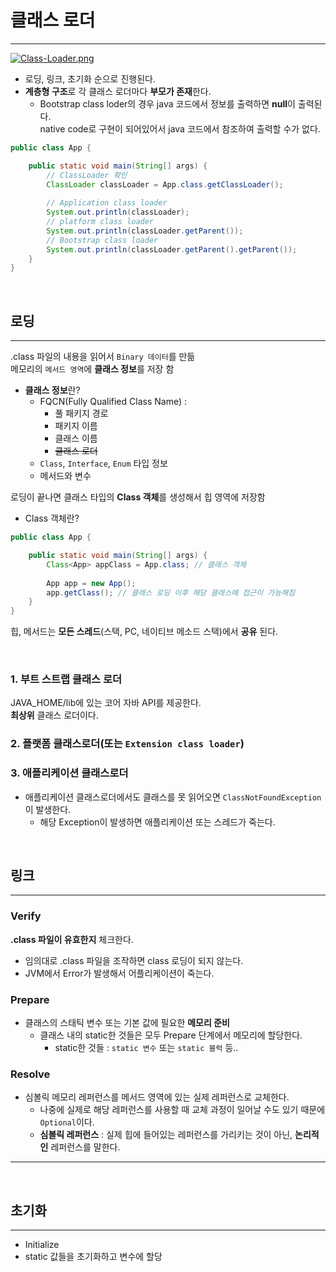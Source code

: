 # 클래스 로더

---

[![Class-Loader.png](https://i.postimg.cc/DzML4Mfv/Class-Loader.png)](https://postimg.cc/NyR5WbrS)

* 로딩, 링크, 초기화 순으로 진행된다.
* **계층형 구조**로 각 클래스 로더마다 **부모가 존재**한다.
  * Bootstrap class loder의 경우 java 코드에서 정보를 출력하면 **null**이 출력된다.  
  native code로 구현이 되어있어서 java 코드에서 참조하여 출력할 수가 없다.
```java
public class App {

    public static void main(String[] args) {
        // ClassLoader 확인
        ClassLoader classLoader = App.class.getClassLoader();
        
        // Application class loader
        System.out.println(classLoader);
        // platform class loader
        System.out.println(classLoader.getParent());
        // Bootstrap class loader
        System.out.println(classLoader.getParent().getParent()); 
    }
}

```

<br>

## 로딩

---
.class 파일의 내용을 읽어서 `Binary 데이터`를 만듦  
메모리의 `메서드 영역`에 **클래스 정보**를 저장 함
* **클래스 정보**란?
  * FQCN(Fully Qualified Class Name) : 
    * 풀 패키지 경로
    * 패키지 이름
    * 클래스 이름
    * ~~클래스 로더~~
  * `Class`, `Interface`, `Enum` 타입 정보
  * 메서드와 변수

로딩이 끝나면 클래스 타입의 **Class 객체**를 생성해서 힙 영역에 저장함
* Class 객체란?
```java
public class App {

    public static void main(String[] args) {
        Class<App> appClass = App.class; // 클래스 객체
      
        App app = new App();
        app.getClass(); // 클래스 로딩 이후 해당 클래스에 접근이 가능해짐
    }
}
```
힙, 메서드는 **모든 스레드**(스택, PC, 네이티브 메소드 스택)에서 **공유** 된다.

<br>

### 1. 부트 스트랩 클래스 로더
JAVA_HOME/lib에 있는 코어 자바 API를 제공한다.  
**최상위** 클래스 로더이다.

### 2. 플랫폼 클래스로더(또는 `Extension class loader`)


### 3. 애플리케이션 클래스로더
* 애플리케이션 클래스로더에서도 클래스를 못 읽어오면 `ClassNotFoundException`이 발생한다.
  * 해당 Exception이 발생하면 애플리케이션 또는 스레드가 죽는다.

<br>

## 링크

---

### Verify
**.class 파일이 유효한지** 체크한다.
* 임의대로 .class 파일을 조작하면 class 로딩이 되지 않는다.
* JVM에서 Error가 발생해서 어플리케이션이 죽는다.

### Prepare
* 클래스의 스태틱 변수 또는 기본 값에 필요한 **메모리 준비**
  * 클래스 내의 static한 것들은 모두 Prepare 단계에서 메모리에 할당한다.
    * static한 것들 : `static 변수` 또는 `static 블럭` 등..

### Resolve
* 심볼릭 메모리 레퍼런스를 메서드 영역에 있는 실제 레퍼런스로 교체한다.
  * 나중에 실제로 해당 레퍼런스를 사용할 때 교체 과정이 일어날 수도 있기 때문에 `Optional`이다.
  * **심볼릭 레퍼런스** : 실제 힙에 들어있는 레퍼런스를 가리키는 것이 아닌, **논리적인** 레퍼런스를 말한다.
---

<br>

## 초기화

---
* Initialize
* static 값들을 초기화하고 변수에 할당




